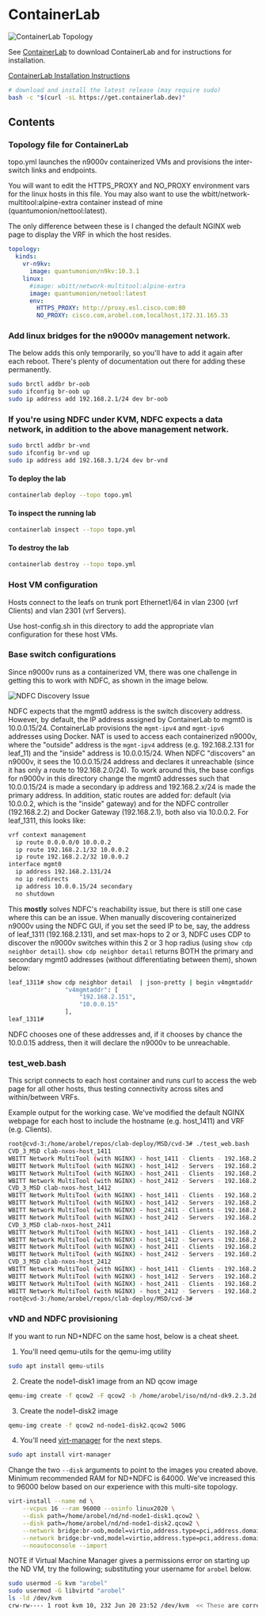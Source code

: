 # ContainerLab

![ContainerLab Topology](./images/ContainerLab_Topology.png)

See [ContainerLab](https://containerlab.dev) to download ContainerLab and for instructions for installation.

[ContainerLab Installation Instructions](https://containerlab.dev/install/)

```bash
# download and install the latest release (may require sudo)
bash -c "$(curl -sL https://get.containerlab.dev)"
```

## Contents

### Topology file for ContainerLab

topo.yml launches the n9000v containerized VMs and provisions the inter-switch links and endpoints.

You will want to edit the HTTPS_PROXY and NO_PROXY environment vars for the linux hosts in this file.  You may also want to use the wbitt/network-multitool:alpine-extra container instead of mine (quantumonion/nettool:latest).

The only difference between these is I changed the default NGINX web page to display the VRF in which the host resides.

```yaml
topology:
  kinds:
    vr-n9kv:
      image: quantumonion/n9kv:10.3.1
    linux:
      #image: wbitt/network-multitool:alpine-extra
      image: quantumonion/netool:latest
      env:
        HTTPS_PROXY: http://proxy.esl.cisco.com:80
        NO_PROXY: cisco.com,arobel.com,localhost,172.31.165.33
```

### Add linux bridges for the n9000v management network.

The below adds this only temporarily, so you'll have to add it again after each reboot.  There's plenty of documentation out there for adding these permanently.

```bash
sudo brctl addbr br-oob
sudo ifconfig br-oob up
sudo ip address add 192.168.2.1/24 dev br-oob
```

### If you're using NDFC under KVM, NDFC expects a data network, in addition to the above management network.

```bash
sudo brctl addbr br-vnd
sudo ifconfig br-vnd up
sudo ip address add 192.168.3.1/24 dev br-vnd
```

#### To deploy the lab
```bash
containerlab deploy --topo topo.yml
```

#### To inspect the running lab
```bash
containerlab inspect --topo topo.yml
```

#### To destroy the lab
```bash
containerlab destroy --topo topo.yml
```

### Host VM configuration

Hosts connect to the leafs on trunk port Ethernet1/64 in vlan 2300 (vrf Clients) and vlan 2301 (vrf Servers).

Use host-config.sh in this directory to add the appropriate vlan configuration for these host VMs.

### Base switch configurations

Since n9000v runs as a containerized VM, there was one challenge in getting this to work with NDFC, as shown in the image below. 

![NDFC Discovery Issue](./images/ndfc-discovery.jpg)

NDFC expects that the mgmt0 address is the switch discovery address.  However, by default, the IP address assigned by ContainerLab to mgmt0 is 10.0.0.15/24. ContainerLab provisions the ``mgmt-ipv4`` and ``mgmt-ipv6`` addresses using Docker.  NAT is used to access each containerized n9000v, where the "outside" address is the ``mgmt-ipv4`` address (e.g. 192.168.2.131 for leaf_11) and the "inside" address is 10.0.0.15/24.  When NDFC "discovers" an n9000v, it sees the 10.0.0.15/24 address and declares it unreachable (since it has only a route to 192.168.2.0/24).  To work around this, the base configs for n9000v in this directory change the mgmt0 addresses such that 10.0.0.15/24 is made a secondary ip address and 192.168.2.x/24 is made the primary address.  In addition, static routes are added for: default (via 10.0.0.2, which is the "inside" gateway) and for the NDFC controller (192.168.2.2) and Docker Gateway (192.168.2.1), both also via 10.0.0.2.  For leaf_1311, this looks like:

```bash
vrf context management
  ip route 0.0.0.0/0 10.0.0.2
  ip route 192.168.2.1/32 10.0.0.2
  ip route 192.168.2.2/32 10.0.0.2
interface mgmt0
  ip address 192.168.2.131/24
  no ip redirects
  ip address 10.0.0.15/24 secondary
  no shutdown
```

This **mostly** solves NDFC's reachability issue, but there is still one case where this can be an issue.  When manually discovering containerized n9000v using the NDFC GUI, if you set the seed IP to be, say, the address of leaf_1311 (192.168.2.131), and set max-hops to 2 or 3, NDFC uses CDP to discover the n9000v switches within this 2 or 3 hop radius (using ``show cdp neighbor detail``).  ``show cdp neighbor detail`` returns BOTH the primary and secondary mgmt0 addresses (without differentiating between them), shown below:

```bash
leaf_1311# show cdp neighbor detail  | json-pretty | begin v4mgmtaddr | head lines 4
                "v4mgmtaddr": [
                    "192.168.2.151",
                    "10.0.0.15"
                ],
leaf_1311# 
```

NDFC chooses one of these addresses and, if it chooses by chance the 10.0.0.15 address, then it will declare the n9000v to be unreachable.

### test_web.bash

This script connects to each host container and runs curl to access the web page for all other hosts, thus testing connectivity across sites and within/between VRFs.

Example output for the working case.  We've modified the default NGINX webpage for each host to include the hostname (e.g. host_1411) and VRF (e.g. Clients).

```bash
root@cvd-3:/home/arobel/repos/clab-deploy/MSD/cvd-3# ./test_web.bash 
CVD_3_MSD clab-nxos-host_1411
WBITT Network MultiTool (with NGINX) - host_1411 - Clients - 192.168.2.201 - HTTP: 80 , HTTPS: 443 . (Formerly praqma/network-multitool)
WBITT Network MultiTool (with NGINX) - host_1412 - Servers - 192.168.2.202 - HTTP: 80 , HTTPS: 443 . (Formerly praqma/network-multitool)
WBITT Network MultiTool (with NGINX) - host_2411 - Clients - 192.168.2.203 - HTTP: 80 , HTTPS: 443 . (Formerly praqma/network-multitool)
WBITT Network MultiTool (with NGINX) - host_2412 - Servers - 192.168.2.204 - HTTP: 80 , HTTPS: 443 . (Formerly praqma/network-multitool)
CVD_3_MSD clab-nxos-host_1412
WBITT Network MultiTool (with NGINX) - host_1411 - Clients - 192.168.2.201 - HTTP: 80 , HTTPS: 443 . (Formerly praqma/network-multitool)
WBITT Network MultiTool (with NGINX) - host_1412 - Servers - 192.168.2.202 - HTTP: 80 , HTTPS: 443 . (Formerly praqma/network-multitool)
WBITT Network MultiTool (with NGINX) - host_2411 - Clients - 192.168.2.203 - HTTP: 80 , HTTPS: 443 . (Formerly praqma/network-multitool)
WBITT Network MultiTool (with NGINX) - host_2412 - Servers - 192.168.2.204 - HTTP: 80 , HTTPS: 443 . (Formerly praqma/network-multitool)
CVD_3_MSD clab-nxos-host_2411
WBITT Network MultiTool (with NGINX) - host_1411 - Clients - 192.168.2.201 - HTTP: 80 , HTTPS: 443 . (Formerly praqma/network-multitool)
WBITT Network MultiTool (with NGINX) - host_1412 - Servers - 192.168.2.202 - HTTP: 80 , HTTPS: 443 . (Formerly praqma/network-multitool)
WBITT Network MultiTool (with NGINX) - host_2411 - Clients - 192.168.2.203 - HTTP: 80 , HTTPS: 443 . (Formerly praqma/network-multitool)
WBITT Network MultiTool (with NGINX) - host_2412 - Servers - 192.168.2.204 - HTTP: 80 , HTTPS: 443 . (Formerly praqma/network-multitool)
CVD_3_MSD clab-nxos-host_2412
WBITT Network MultiTool (with NGINX) - host_1411 - Clients - 192.168.2.201 - HTTP: 80 , HTTPS: 443 . (Formerly praqma/network-multitool)
WBITT Network MultiTool (with NGINX) - host_1412 - Servers - 192.168.2.202 - HTTP: 80 , HTTPS: 443 . (Formerly praqma/network-multitool)
WBITT Network MultiTool (with NGINX) - host_2411 - Clients - 192.168.2.203 - HTTP: 80 , HTTPS: 443 . (Formerly praqma/network-multitool)
WBITT Network MultiTool (with NGINX) - host_2412 - Servers - 192.168.2.204 - HTTP: 80 , HTTPS: 443 . (Formerly praqma/network-multitool)
root@cvd-3:/home/arobel/repos/clab-deploy/MSD/cvd-3# 
```

### vND and NDFC provisioning

If you want to run ND+NDFC on the same host, below is a cheat sheet.

1. You'll need qemu-utils for the qemu-img utility

```bash
sudo apt install qemu-utils
```

2. Create the node1-disk1 image from an ND qcow image

```bash
qemu-img create -f qcow2 -F qcow2 -b /home/arobel/iso/nd/nd-dk9.2.3.2d.qcow2 ./nd-node1-disk1.qcow2
```

3. Create the node1-disk2 image

```bash
qemu-img create -f qcow2 nd-node1-disk2.qcow2 500G
```

4. You'll need [virt-manager](https://ubuntu.com/server/docs/virtualization-virt-tools) for the next steps.

```bash
sudo apt install virt-manager
```

Change the two ``--disk`` arguments to point to the images you created above.  Minimum recommended RAM for ND+NDFC is 64000.  We've increased this to 96000 below based on our experience with this multi-site topology. 

```bash
virt-install --name nd \
    --vcpus 16 --ram 96000 --osinfo linux2020 \
    --disk path=/home/arobel/nd/nd-node1-disk1.qcow2 \
    --disk path=/home/arobel/nd/nd-node1-disk2.qcow2 \
    --network bridge:br-oob,model=virtio,address.type=pci,address.domain=0,address.bus=0,address.slot=3 \
    --network bridge:br-vnd,model=virtio,address.type=pci,address.domain=0,address.bus=0,address.slot=4 \
    --noautoconsole --import
```

NOTE if Virtual Machine Manager gives a permissions error on starting up the ND VM, try the following; substituting your username for ``arobel`` below.

```bash
sudo usermod -G kvm "arobel"
sudo usermod -G libvirtd "arobel"
ls -ld /dev/kvm
crw-rw---- 1 root kvm 10, 232 Jun 20 23:52 /dev/kvm  << These are correct permissions
```
